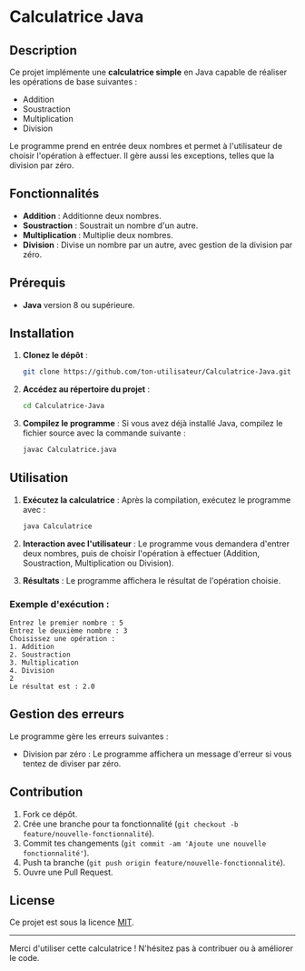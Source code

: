 # Calculatrice Java

## Description

Ce projet implémente une **calculatrice simple** en Java capable de réaliser les opérations de base suivantes :

- Addition
- Soustraction
- Multiplication
- Division

Le programme prend en entrée deux nombres et permet à l'utilisateur de choisir l'opération à effectuer. Il gère aussi les exceptions, telles que la division par zéro.

## Fonctionnalités

- **Addition** : Additionne deux nombres.
- **Soustraction** : Soustrait un nombre d'un autre.
- **Multiplication** : Multiplie deux nombres.
- **Division** : Divise un nombre par un autre, avec gestion de la division par zéro.

## Prérequis

- **Java** version 8 ou supérieure.

## Installation

1. **Clonez le dépôt** :
    ```bash
    git clone https://github.com/ton-utilisateur/Calculatrice-Java.git
    ```
2. **Accédez au répertoire du projet** :
    ```bash
    cd Calculatrice-Java
    ```

3. **Compilez le programme** :
    Si vous avez déjà installé Java, compilez le fichier source avec la commande suivante :
    ```bash
    javac Calculatrice.java
    ```

## Utilisation

1. **Exécutez la calculatrice** :
    Après la compilation, exécutez le programme avec :
    ```bash
    java Calculatrice
    ```

2. **Interaction avec l'utilisateur** :
    Le programme vous demandera d'entrer deux nombres, puis de choisir l'opération à effectuer (Addition, Soustraction, Multiplication ou Division).

3. **Résultats** :
    Le programme affichera le résultat de l'opération choisie.

### Exemple d'exécution :
```
Entrez le premier nombre : 5
Entrez le deuxième nombre : 3
Choisissez une opération :
1. Addition
2. Soustraction
3. Multiplication
4. Division
2
Le résultat est : 2.0
```

## Gestion des erreurs

Le programme gère les erreurs suivantes :
- Division par zéro : Le programme affichera un message d'erreur si vous tentez de diviser par zéro.

## Contribution

1. Fork ce dépôt.
2. Crée une branche pour ta fonctionnalité (`git checkout -b feature/nouvelle-fonctionnalité`).
3. Commit tes changements (`git commit -am 'Ajoute une nouvelle fonctionnalité'`).
4. Push ta branche (`git push origin feature/nouvelle-fonctionnalité`).
5. Ouvre une Pull Request.

## License

Ce projet est sous la licence [MIT](https://opensource.org/licenses/MIT).

---

Merci d'utiliser cette calculatrice ! N'hésitez pas à contribuer ou à améliorer le code.
